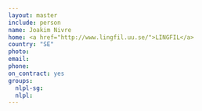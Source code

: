 ```yaml
---
layout: master
include: person
name: Joakim Nivre
home: <a href="http://www.lingfil.uu.se/">LINGFIL</a>
country: "SE"
photo:
email:
phone:
on_contract: yes
groups:
  nlpl-sg:
  nlpl:
---
```

